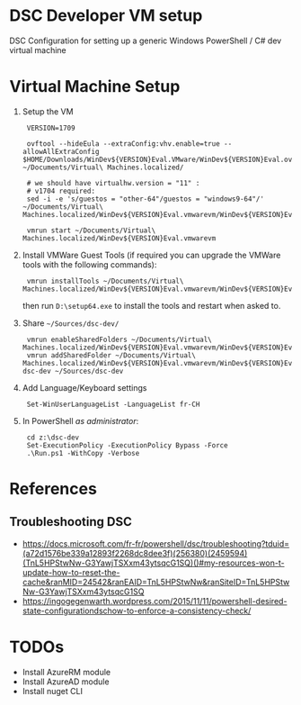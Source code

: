 # DSC Developer VM setup

DSC Configuration for setting up a generic Windows PowerShell / C# dev virtual machine

# Virtual Machine Setup

1. Setup the VM 
        
        VERSION=1709
        
        ovftool --hideEula --extraConfig:vhv.enable=true --allowAllExtraConfig $HOME/Downloads/WinDev${VERSION}Eval.VMware/WinDev${VERSION}Eval.ovf ~/Documents/Virtual\ Machines.localized/
        
        # we should have virtualhw.version = "11" :
        # v1704 required: 
        sed -i -e 's/guestos = "other-64"/guestos = "windows9-64"/' ~/Documents/Virtual\ Machines.localized/WinDev${VERSION}Eval.vmwarevm/WinDev${VERSION}Eval.vmx

        vmrun start ~/Documents/Virtual\ Machines.localized/WinDev${VERSION}Eval.vmwarevm
1. Install VMWare Guest Tools (if required you can upgrade the VMWare tools with the following commands):

        vmrun installTools ~/Documents/Virtual\ Machines.localized/WinDev${VERSION}Eval.vmwarevm/WinDev${VERSION}Eval.vmx 

    then run `D:\setup64.exe` to install the tools and restart when asked to.
1. Share `~/Sources/dsc-dev/`

        vmrun enableSharedFolders ~/Documents/Virtual\ Machines.localized/WinDev${VERSION}Eval.vmwarevm/WinDev${VERSION}Eval.vmx
        vmrun addSharedFolder ~/Documents/Virtual\ Machines.localized/WinDev${VERSION}Eval.vmwarevm/WinDev${VERSION}Eval.vmx dsc-dev ~/Sources/dsc-dev
1. Add Language/Keyboard settings

        Set-WinUserLanguageList -LanguageList fr-CH

1. In PowerShell *as administrator*:

        cd z:\dsc-dev
        Set-ExecutionPolicy -ExecutionPolicy Bypass -Force  
        .\Run.ps1 -WithCopy -Verbose

# References

## Troubleshooting DSC 

* https://docs.microsoft.com/fr-fr/powershell/dsc/troubleshooting?tduid=(a72d1576be339a12893f2268dc8dee3f)(256380)(2459594)(TnL5HPStwNw-G3YawjTSXxm43ytsqcG1SQ)()#my-resources-won-t-update-how-to-reset-the-cache&ranMID=24542&ranEAID=TnL5HPStwNw&ranSiteID=TnL5HPStwNw-G3YawjTSXxm43ytsqcG1SQ
* https://ingogegenwarth.wordpress.com/2015/11/11/powershell-desired-state-configurationdschow-to-enforce-a-consistency-check/

# TODOs

* Install AzureRM module
* Install AzureAD module
* Install nuget CLI